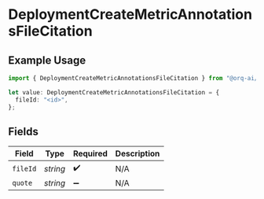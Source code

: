 # DeploymentCreateMetricAnnotationsFileCitation

## Example Usage

```typescript
import { DeploymentCreateMetricAnnotationsFileCitation } from "@orq-ai/node/models/operations";

let value: DeploymentCreateMetricAnnotationsFileCitation = {
  fileId: "<id>",
};
```

## Fields

| Field              | Type               | Required           | Description        |
| ------------------ | ------------------ | ------------------ | ------------------ |
| `fileId`           | *string*           | :heavy_check_mark: | N/A                |
| `quote`            | *string*           | :heavy_minus_sign: | N/A                |